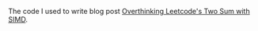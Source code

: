 The code I used to write blog post [Overthinking Leetcode's Two Sum with SIMD](https://darkcoding.net/software/two-sum/).
